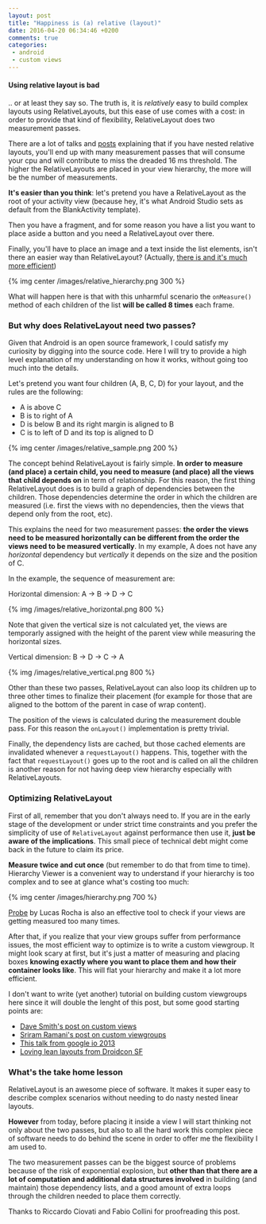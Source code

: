```yaml
---
layout: post
title: "Happiness is (a) relative (layout)"
date: 2016-04-20 06:34:46 +0200
comments: true
categories: 
 - android
 - custom views
---
```

#### Using relative layout is bad
.. or at least they say so.
The truth is, it is _relatively_ easy to build complex layouts using RelativeLayouts, but this ease of use comes with a cost: in order to provide that kind of flexibility, RelativeLayout does two measurement passes.

There are a lot of talks and [posts](https://medium.com/google-developers/developing-for-android-iii-2efc140167fd#.wpqgdu3xs) explaining that if you have nested relative layouts, you'll end up with many measurement passes that will consume your cpu and will contribute to miss the dreaded 16 ms threshold. The higher the RelativeLayouts are placed in your view hierarchy, the more will be the number of measurements.

**It's easier than you think**: let's pretend you have a RelativeLayout as the root of your activity view (because hey, it's what Android Studio sets as default from the BlankActivity template).

Then you have a fragment, and for some reason you have a list you want to place aside a button and you need a RelativeLayout over there.

Finally, you'll have to place an image and a text inside the list elements, isn't there an easier way than RelativeLayout? (Actually, [there is and it's much more efficient](http://antonioleiva.com/textview_power_drawables/))

{% img center /images/relative_hierarchy.png 300 %}

What will happen here is that with this unharmful scenario the `onMeasure()` method of each children of the list **will be called 8 times** each frame.

### But why does RelativeLayout need two passes? 
Given that Android is an open source framework, I could satisfy my curiosity by digging into the source code. Here I will try to provide a high level explanation of my understanding on how it works, without going too much into the details.

Let's pretend you want four children (A, B, C, D) for your layout, and the rules are the following:


* A is above C
* B is to right of A
* D is below B and its right margin is aligned to B
* C is to left of D and its top is aligned to D

{% img center /images/relative_sample.png 200 %}


The concept behind RelativeLayout is fairly simple. **In order to measure (and place) a certain child, you need to measure (and place) all the views that child depends on** in term of relationship. For this reason, the first thing RelativeLayout does is to build a graph of dependencies between the children. Those dependencies determine the order in which the children are measured (i.e. first the views with no dependencies, then the views that depend only from the root, etc).

This explains the need for two measurement passes: **the order the views need to be measured horizontally can be different from the order the views need to be measured vertically**. In my example, A does not have any _horizontal_ dependency but _vertically_ it depends on the size and the position of C.

In the example, the sequence of measurement are:

Horizontal dimension:
A -> B -> D -> C

{% img /images/relative_horizontal.png 800 %}

Note that given the vertical size is not calculated yet, the views are temporarly assigned with the height of the parent view while measuring the horizontal sizes.

Vertical dimension:
B -> D -> C -> A

{% img /images/relative_vertical.png 800 %}

Other than these two passes, RelativeLayout can also loop its children up to three other times to finalize their placement (for example for those that are aligned to the bottom of the parent in case of wrap content).

The position of the views is calculated during the measurement double pass. For this reason the `onLayout()` implementation is pretty trivial.

Finally, the dependency lists are cached, but those cached elements are invalidated whenever a `requestLayout()` happens. This, together with the fact that `requestLayout()` goes up to the root and is called on all the children is another reason for not having deep view hierarchy especially with RelativeLayouts.

### Optimizing RelativeLayout

First of all, remember that you don't always need to. If you are in the early stage of the development or under strict time constraints and you prefer the simplicity of use of `RelativeLayout` against performance then use it, **just be aware of the implications**. This small piece of technical debt might come back in the future to claim its price.

**Measure twice and cut once** (but remember to do that from time to time). Hierarchy Viewer is a convenient way to understand if your hierarchy is too complex and to see at glance what's costing too much:

{% img center /images/hierarchy.png 700 %}

[Probe](https://github.com/lucasr/probe) by Lucas Rocha is also an effective tool to check if your views are getting measured too many times.

After that, if you realize that your view groups suffer from performance issues, the most efficient way to optimize is to write a custom viewgroup. It might look scary at first, but it's just a matter of measuring and placing boxes **knowing exactly where you want to place them and how their container looks like**. This will flat your hierarchy and make it a lot more efficient.

I don't want to write (yet another) tutorial on building custom viewgroups here since it will double the lenght of this post, but some good starting points are:

* [Dave Smith's post on custom views](https://newcircle.com/s/post/1663/tutorial_enhancing_android_ui_with_custom_views_dave_smith_video)
* [Sriram Ramani's post on custom viewgroups](https://sriramramani.wordpress.com/2015/05/06/custom-viewgroups/)
* [This talk from google io 2013](https://www.youtube.com/watch?v=NYtB6mlu7vA)
* [Loving lean layouts from Droidcon SF](https://www.youtube.com/watch?v=-xAdDqwaWJk) 


### What's the take home lesson

RelativeLayout is an awesome piece of software. It makes it super easy to describe complex scenarios without needing to do nasty nested linear layouts.

**However** from today, before placing it inside a view I will start thinking not only about the two passes, but also to all the hard work this complex piece of software needs to do behind the scene in order to offer me the flexibility I am used to.

The two measurement passes can be the biggest source of problems because of the risk of exponential explosion, but **other than that there are a lot of computation and additional data structures involved** in building (and maintain) those dependency lists, and a good amount of extra loops through the children needed to place them correctly. 


Thanks to Riccardo Ciovati and Fabio Collini for proofreading this post.

